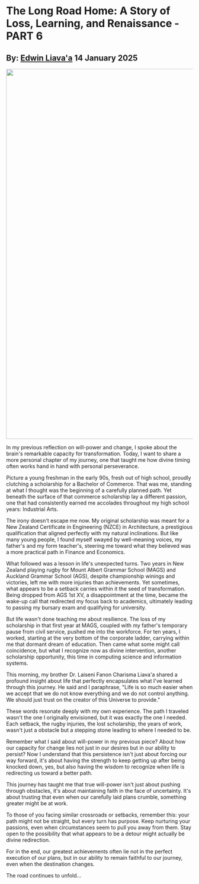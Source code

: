 # The Long Road Home: A Story of Loss, Learning, and Renaissance - PART 6
## By: [Edwin Liava'a](https://github.com/EdwinLiavaa) 14 January 2025

<p align="center">
 <img width="1000" src="https://github.com/EdwinLiavaa/liavaa.space/blob/main/blog/20250114/pic.png">
</p>

In my previous reflection on will-power and change, I spoke about the brain's remarkable capacity for transformation. Today, I want to share a more personal chapter of my journey, one that taught me how divine timing often works hand in hand with personal perseverance.

Picture a young freshman in the early 90s, fresh out of high school, proudly clutching a scholarship for a Bachelor of Commerce. That was me, standing at what I thought was the beginning of a carefully planned path. Yet beneath the surface of that commerce scholarship lay a different passion, one that had consistently earned me accolades throughout my high school years: Industrial Arts.

The irony doesn't escape me now. My original scholarship was meant for a New Zealand Certificate in Engineering (NZCE) in Architecture, a prestigious qualification that aligned perfectly with my natural inclinations. But like many young people, I found myself swayed by well-meaning voices, my father's and my form teacher's, steering me toward what they believed was a more practical path in Finance and Economics.

What followed was a lesson in life's unexpected turns. Two years in New Zealand playing rugby for Mount Albert Grammar School (MAGS) and Auckland Grammar School (AGS), despite championship winings and victories, left me with more injuries than achievements. Yet sometimes, what appears to be a setback carries within it the seed of transformation. Being dropped from AGS 1st XV, a disappointment at the time, became the wake-up call that redirected my focus back to academics, ultimately leading to passing my bursary exam and qualifying for university.

But life wasn't done teaching me about resilience. The loss of my scholarship in that first year at MAGS, coupled with my father's temporary pause from civil service, pushed me into the workforce. For ten years, I worked, starting at the very bottom of the corporate ladder, carrying within me that dormant dream of education. Then came what some might call coincidence, but what I recognize now as divine intervention, another scholarship opportunity, this time in computing science and information systems.

This morning, my brother Dr. Laiseni Fanon Charisma Liava'a shared a profound insight about life that perfectly encapsulates what I've learned through this journey. He said and I paraphrase, "Life is so much easier when we accept that we do not know everything and we do not control anything. We should just trust on the creator of this Universe to provide."

These words resonate deeply with my own experience. The path I traveled wasn't the one I originally envisioned, but it was exactly the one I needed. Each setback, the rugby injuries, the lost scholarship, the years of work, wasn't just a obstacle but a stepping stone leading to where I needed to be.

Remember what I said about will-power in my previous piece? About how our capacity for change lies not just in our desires but in our ability to persist? Now I understand that this persistence isn't just about forcing our way forward, it's about having the strength to keep getting up after being knocked down, yes, but also having the wisdom to recognize when life is redirecting us toward a better path.

This journey has taught me that true will-power isn't just about pushing through obstacles, it's about maintaining faith in the face of uncertainty. It's about trusting that even when our carefully laid plans crumble, something greater might be at work.

To those of you facing similar crossroads or setbacks, remember this: your path might not be straight, but every turn has purpose. Keep nurturing your passions, even when circumstances seem to pull you away from them. Stay open to the possibility that what appears to be a detour might actually be divine redirection.

For in the end, our greatest achievements often lie not in the perfect execution of our plans, but in our ability to remain faithful to our journey, even when the destination changes.

The road continues to unfold...